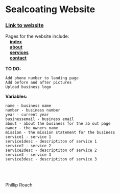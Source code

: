 # Sealcoating Website
### [Link to website](https://roachboisss.github.io/sealcoating)
Pages for the website include:<br/>
&ensp;&ensp;[**index**](https://roachboisss.github.io/sealcoating/index.html)<br/>
&ensp;&ensp;[**about**](https://roachboisss.github.io/sealcoating/about.html)<br/>
&ensp;&ensp;[**services**](https://roachboisss.github.io/sealcoating/services.html)<br/>
&ensp;&ensp;[**contact**](https://roachboisss.github.io/sealcoating/contact.html)<br/><br/>
**TO DO:**
```
Add phone number to landing page
Add before and after pictures
Upload business logo
```
**Variables:**
```
name - business name
number - business number
year - current year
businessemail - business email
about - about the business for the ab out page
owner - the owners name
mission - the mission statement for the business
service1 - service 1
service1desc - descriptiton of service 1
service2 - service 2
service2desc - descriptiton of service 2
service3 - service 3
service3desc - descriptiton of service 3
```
<br/><br/><br/>Phillip Roach

